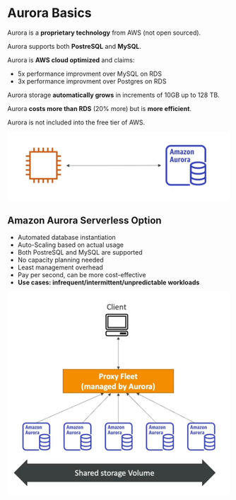 # Aurora Basics

Aurora is a **proprietary technology** from AWS (not open sourced).

Aurora supports both **PostreSQL** and **MySQL**.

Aurora is **AWS cloud optimized** and claims:
- 5x performance improvment over MySQL on RDS
- 3x performance improvment over Postgres on RDS

Aurora storage **automatically grows** in increments of 10GB up to 128 TB.

Aurora **costs more than RDS** (20% more) but is **more efficient**.

Aurora is not included into the free tier of AWS.

![Aurora Solution Architecture](../../images/database/aurora_architecture.png)

## Amazon Aurora Serverless Option

- Automated database instantiation
- Auto-Scaling based on actual usage
- Both PostreSQL and MySQL are supported
- No capacity planning needed
- Least management overhead
- Pay per second, can be more cost-effective
- **Use cases: infrequent/intermittent/unpredictable workloads**

![Aurora Serverless Solution Architecture](../../images/database/aurora_serverless_architecture.png)